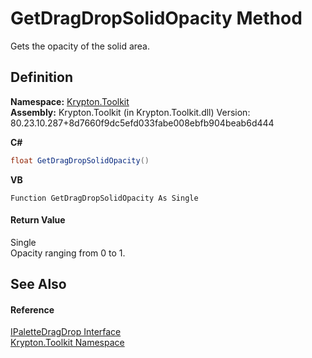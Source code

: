 # GetDragDropSolidOpacity Method


Gets the opacity of the solid area.



## Definition
**Namespace:** <a href="79d2eac2-21f4-54ff-7552-b20c33c30600.md">Krypton.Toolkit</a>  
**Assembly:** Krypton.Toolkit (in Krypton.Toolkit.dll) Version: 80.23.10.287+8d7660f9dc5efd033fabe008ebfb904beab6d444

**C#**
``` C#
float GetDragDropSolidOpacity()
```
**VB**
``` VB
Function GetDragDropSolidOpacity As Single
```



#### Return Value
Single  
Opacity ranging from 0 to 1.

## See Also


#### Reference
<a href="1fa4bc94-6679-2ddc-a4d0-462ed2f46b66.md">IPaletteDragDrop Interface</a>  
<a href="79d2eac2-21f4-54ff-7552-b20c33c30600.md">Krypton.Toolkit Namespace</a>  
